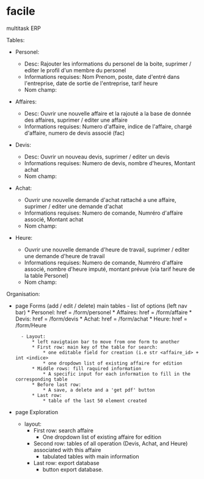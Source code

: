 # facile
multitask ERP

Tables:

- Personel:
    - Desc: Rajouter les informations du personel de la boite, suprimer / editer le profil d'un membre du personel
    - Informations requises: Nom Prenom, poste, date d'entré dans l'entreprise, date de sortie de l'entreprise,
                             tarif heure
    - Nom champ:


- Affaires:
    - Desc: Ouvrir une nouvelle affaire et la rajouté a la base de donnée des affaires, suprimer / editer une affaire
    - Informations requises: Numero d'affaire, indice de l'affaire, chargé d'affaire, numero de devis associé (fac)

- Devis:
    - Desc: Ouvrir un nouveau devis, suprimer / editer un devis
    - Informations requises: Numero de devis, nombre d'heures, Montant achat
    - Nom champ:

- Achat:
    - Ouvrir une nouvelle demande d'achat rattaché a une affaire, suprimer / editer une demande d'achat
    - Informations requises: Numero de comande, Numréro d'affaire associé, Montant achat
    - Nom champ:

- Heure:
    - Ouvrir une nouvelle demande d'heure de travail, suprimer / editer une demande d'heure de travail
    - Informations requises: Numero de comande, Numréro d'affaire associé, nombre d'heure imputé, montant prévue (via
                             tarif heure de la table Personel)
    - Nom champ:


Organisation:


- page Forms (add / edit / delete) main tables
        - list of options (left nav bar)
            * Personel: href = /form/personel
            * Affaires: href = /form/affaire
            * Devis: href = /form/devis
            * Achat: href = /form/achat
            * Heure: href = /form/Heure

        - Layout:
            * left navigtaion bar to move from one form to another
            * First row: main key of the table for search:
                * one editable field for creation (i.e str <affaire_id> + int <indice>
                * one dropdown list of existing affaire for edition
            * Middle rows: fill raquired information
                * A specific input for each information to fill in the corresponding table
            * Before last row:
                * A save, a delete and a 'get pdf' button
            * Last row:
                * table of the last 50 element created

- page Exploration
    - layout:
        * First row: search affaire
            * One dropdown list of existing affaire for edition
        * Second row: tables of all operation (Devis,  Achat, and Heure) associated with this affaire
            * tabulated tables with main information
        * Last row: export database
            * button export database.